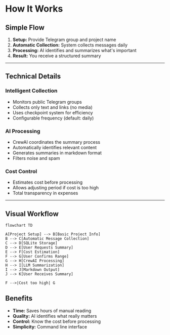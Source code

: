 # How It Works

## Simple Flow

1. **Setup:** Provide Telegram group and project name
2. **Automatic Collection:** System collects messages daily
3. **Processing:** AI identifies and summarizes what's important
4. **Result:** You receive a structured summary

---

## Technical Details

### Intelligent Collection
- Monitors public Telegram groups
- Collects only text and links (no media)
- Uses checkpoint system for efficiency
- Configurable frequency (default: daily)

### AI Processing
- CrewAI coordinates the summary process
- Automatically identifies relevant content
- Generates summaries in markdown format
- Filters noise and spam

### Cost Control
- Estimates cost before processing
- Allows adjusting period if cost is too high
- Total transparency in expenses

---

## Visual Workflow

```mermaid
flowchart TD

A[Project Setup] --> B[Basic Project Info]
B --> C[Automatic Message Collection]
C --> D[SQLite Storage]
D --> E[User Requests Summary]
E --> F[Cost Estimation]
F --> G[User Confirms Range]
G --> H[CrewAI Processing]
H --> I[LLM Summarization]
I --> J[Markdown Output]
J --> K[User Receives Summary]

F -->|Cost too high| G
```

## Benefits

- **Time:** Saves hours of manual reading
- **Quality:** AI identifies what really matters
- **Control:** Know the cost before processing
- **Simplicity:** Command line interface